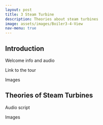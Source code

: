```yaml
---
layout: post
title: 3 Steam Turbine
description: Theories about steam turbines
image: assets/images/Boiler3-4-View
nav-menu: true
---
```

## Introduction

Welcome info and audio

Link to the tour

Images

## Theories of Steam Turbines

Audio script

Images
